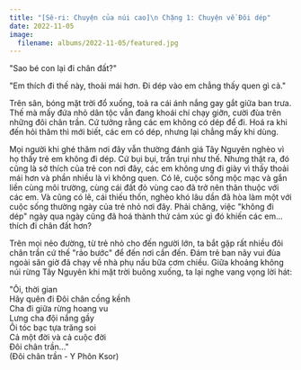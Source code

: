 ```yaml
---
title: "[Sê-ri: Chuyện của núi cao]\n Chặng 1: Chuyện về Đôi dép"
date: 2022-11-05
image:
  filename: albums/2022-11-05/featured.jpg
---
```


"Sao bé con lại đi chân đất?"

"Em thích đi thế này, thoải mái hơn. Đi dép vào em chẳng thấy quen gì cả."

Trên sân, bóng mặt trời đổ xuống, toả ra cái ánh nắng gay gắt giữa ban trưa. Thế mà mấy đứa nhỏ dân tộc vẫn đang khoái chí chạy giỡn, cười đùa trên những đôi chân trần. Cứ tưởng rằng các em không có dép để đi. Hoá ra khi đến hỏi thăm thì mới biết, các em có dép, nhưng lại chẳng mấy khi dùng.

Mọi người khi ghé thăm nơi đây vẫn thường đánh giá Tây Nguyên nghèo vì họ thấy trẻ em không đi dép. Cứ bụi bụi, trần trụi như thế. Nhưng thật ra, đó cũng là sở thích của trẻ con nơi đây, các em không ưng đi giày vì thấy thoải mái hơn và phần nhiều là vì không quen. Có lẽ, cuộc sống mộc mạc và gắn liền cùng môi trường, cùng cái đất đỏ vùng cao đã trở nên thân thuộc với các em. Và cũng có lẽ, cái thiếu thốn, nghèo khó lâu dần đã hòa làm một với cuộc sống thường ngày của trẻ nhỏ nơi đây. Phải chăng, việc "không đi dép" ngày qua ngày cũng đã hoá thành thứ cảm xúc gì đó khiến các em... thích đi chân đất hơn?

Trên mọi nẻo đường, từ trẻ nhỏ cho đến người lớn, ta bắt gặp rất nhiều đôi chân trần cứ thế "rảo bước" để đến nơi cần đến. Đám trẻ ban nãy vui đùa ngoài sân giờ đã chạy về nhà phụ nấu bữa cơm chiều. Giữa khoảng không núi rừng Tây Nguyên khi mặt trời buông xuống, ta lại nghe vang vọng lời hát:

"Ôi, thời gian <br>
Hãy quên đi Đôi chân cồng kềnh <br>
Cha đi giữa rừng hoang vu <br>
Lưng cha đội nắng gầy <br>
Ôi tóc bạc tựa trăng soi <br>
Cả một đời và cả cuộc đời <br>
Đôi chân trần..." <br>
(Đôi chân trần - Y Phôn Ksor)
